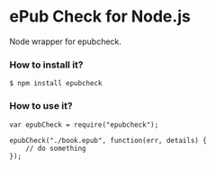 ePub Check for Node.js
==============

Node wrapper for epubcheck.

### How to install it?

```
$ npm install epubcheck
```

### How to use it?

```
var epubCheck = require("epubcheck");

epubCheck("./book.epub", function(err, details) {
	// do something
});
```
